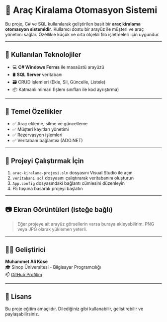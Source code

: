# 🚗 Araç Kiralama Otomasyon Sistemi

Bu proje, C# ve SQL kullanılarak geliştirilen basit bir **araç kiralama otomasyon sistemidir**. Kullanıcı dostu bir arayüz ile müşteri ve araç yönetimi sağlar. Özellikle küçük ve orta ölçekli filo işletmeleri için uygundur.

---

## 🔧 Kullanılan Teknolojiler

- 💻 **C# Windows Forms** ile masaüstü arayüzü
- 🛢️ **SQL Server** veritabanı
- 🗃️ CRUD işlemleri (Ekle, Sil, Güncelle, Listele)
- 📦 Katmanlı mimari (İşlem sınıfları ile kod ayrıştırma)

---

## 📌 Temel Özellikler

- ✅ Araç ekleme, silme ve güncelleme
- ✅ Müşteri kayıtları yönetimi
- ✅ Rezervasyon işlemleri
- ✅ Veritabanı bağlantısı (ADO.NET)

---

## 🧪 Projeyi Çalıştırmak İçin

1. `arac-kiralama-projesi.sln` dosyasını Visual Studio ile açın  
2. `veritabanı.sql` dosyasını çalıştırarak veritabanını oluşturun  
3. `App.config` dosyasındaki bağlantı cümlesini düzenleyin  
4. F5 tuşuna basarak projeyi başlatın

---

## 📷 Ekran Görüntüleri (isteğe bağlı)

> Eğer projeye ait arayüz görsellerin varsa buraya ekleyebilirim. PNG veya JPG olarak yüklemen yeterli.

---

## 👨‍💻 Geliştirici

**Muhammet Ali Köse**  
🎓 Sinop Üniversitesi - Bilgisayar Programcılığı  
📫 [GitHub Profilim](https://github.com/muhamets)

---

## 📄 Lisans

Bu proje eğitim amaçlıdır. Dilediğiniz gibi kullanabilir, geliştirebilir ve paylaşabilirsiniz.



